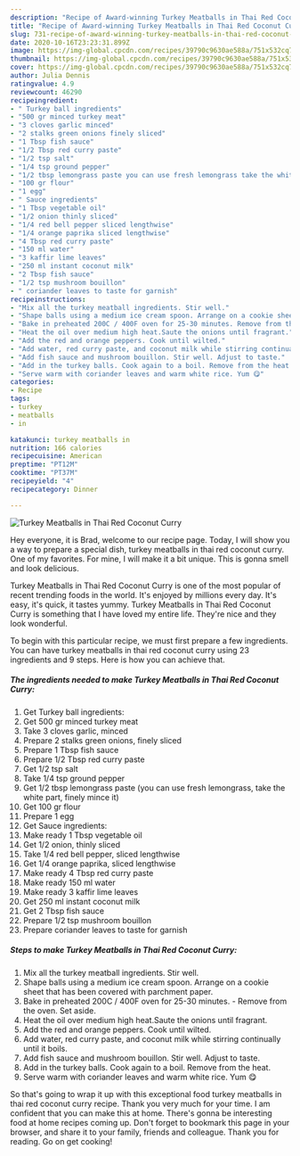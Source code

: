 ```yaml
---
description: "Recipe of Award-winning Turkey Meatballs in Thai Red Coconut Curry"
title: "Recipe of Award-winning Turkey Meatballs in Thai Red Coconut Curry"
slug: 731-recipe-of-award-winning-turkey-meatballs-in-thai-red-coconut-curry
date: 2020-10-16T23:23:31.899Z
image: https://img-global.cpcdn.com/recipes/39790c9630ae588a/751x532cq70/turkey-meatballs-in-thai-red-coconut-curry-recipe-main-photo.jpg
thumbnail: https://img-global.cpcdn.com/recipes/39790c9630ae588a/751x532cq70/turkey-meatballs-in-thai-red-coconut-curry-recipe-main-photo.jpg
cover: https://img-global.cpcdn.com/recipes/39790c9630ae588a/751x532cq70/turkey-meatballs-in-thai-red-coconut-curry-recipe-main-photo.jpg
author: Julia Dennis
ratingvalue: 4.9
reviewcount: 46290
recipeingredient:
- " Turkey ball ingredients"
- "500 gr minced turkey meat"
- "3 cloves garlic minced"
- "2 stalks green onions finely sliced"
- "1 Tbsp fish sauce"
- "1/2 Tbsp red curry paste"
- "1/2 tsp salt"
- "1/4 tsp ground pepper"
- "1/2 tbsp lemongrass paste you can use fresh lemongrass take the white part finely mince it"
- "100 gr flour"
- "1 egg"
- " Sauce ingredients"
- "1 Tbsp vegetable oil"
- "1/2 onion thinly sliced"
- "1/4 red bell pepper sliced lengthwise"
- "1/4 orange paprika sliced lengthwise"
- "4 Tbsp red curry paste"
- "150 ml water"
- "3 kaffir lime leaves"
- "250 ml instant coconut milk"
- "2 Tbsp fish sauce"
- "1/2 tsp mushroom bouillon"
- " coriander leaves to taste for garnish"
recipeinstructions:
- "Mix all the turkey meatball ingredients. Stir well."
- "Shape balls using a medium ice cream spoon. Arrange on a cookie sheet that has been covered with parchment paper."
- "Bake in preheated 200C / 400F oven for 25-30 minutes. Remove from the oven. Set aside."
- "Heat the oil over medium high heat.Saute the onions until fragrant."
- "Add the red and orange peppers. Cook until wilted."
- "Add water, red curry paste, and coconut milk while stirring continually until it boils."
- "Add fish sauce and mushroom bouillon. Stir well. Adjust to taste."
- "Add in the turkey balls. Cook again to a boil. Remove from the heat."
- "Serve warm with coriander leaves and warm white rice. Yum 😋"
categories:
- Recipe
tags:
- turkey
- meatballs
- in

katakunci: turkey meatballs in 
nutrition: 166 calories
recipecuisine: American
preptime: "PT12M"
cooktime: "PT37M"
recipeyield: "4"
recipecategory: Dinner

---
```



![Turkey Meatballs in Thai Red Coconut Curry](https://img-global.cpcdn.com/recipes/39790c9630ae588a/751x532cq70/turkey-meatballs-in-thai-red-coconut-curry-recipe-main-photo.jpg)

Hey everyone, it is Brad, welcome to our recipe page. Today, I will show you a way to prepare a special dish, turkey meatballs in thai red coconut curry. One of my favorites. For mine, I will make it a bit unique. This is gonna smell and look delicious.



Turkey Meatballs in Thai Red Coconut Curry is one of the most popular of recent trending foods in the world. It's enjoyed by millions every day. It's easy, it's quick, it tastes yummy. Turkey Meatballs in Thai Red Coconut Curry is something that I have loved my entire life. They're nice and they look wonderful.


To begin with this particular recipe, we must first prepare a few ingredients. You can have turkey meatballs in thai red coconut curry using 23 ingredients and 9 steps. Here is how you can achieve that.

<!--inarticleads1-->

##### The ingredients needed to make Turkey Meatballs in Thai Red Coconut Curry:

1. Get  Turkey ball ingredients:
1. Get 500 gr minced turkey meat
1. Take 3 cloves garlic, minced
1. Prepare 2 stalks green onions, finely sliced
1. Prepare 1 Tbsp fish sauce
1. Prepare 1/2 Tbsp red curry paste
1. Get 1/2 tsp salt
1. Take 1/4 tsp ground pepper
1. Get 1/2 tbsp lemongrass paste (you can use fresh lemongrass, take the white part, finely mince it)
1. Get 100 gr flour
1. Prepare 1 egg
1. Get  Sauce ingredients:
1. Make ready 1 Tbsp vegetable oil
1. Get 1/2 onion, thinly sliced
1. Take 1/4 red bell pepper, sliced ​​lengthwise
1. Get 1/4 orange paprika, sliced ​​lengthwise
1. Make ready 4 Tbsp red curry paste
1. Make ready 150 ml water
1. Make ready 3 kaffir lime leaves
1. Get 250 ml instant coconut milk
1. Get 2 Tbsp fish sauce
1. Prepare 1/2 tsp mushroom bouillon
1. Prepare  coriander leaves to taste for garnish




<!--inarticleads2-->

##### Steps to make Turkey Meatballs in Thai Red Coconut Curry:

1. Mix all the turkey meatball ingredients. Stir well.
1. Shape balls using a medium ice cream spoon. Arrange on a cookie sheet that has been covered with parchment paper.
1. Bake in preheated 200C / 400F oven for 25-30 minutes. - Remove from the oven. Set aside.
1. Heat the oil over medium high heat.Saute the onions until fragrant.
1. Add the red and orange peppers. Cook until wilted.
1. Add water, red curry paste, and coconut milk while stirring continually until it boils.
1. Add fish sauce and mushroom bouillon. Stir well. Adjust to taste.
1. Add in the turkey balls. Cook again to a boil. Remove from the heat.
1. Serve warm with coriander leaves and warm white rice. Yum 😋




So that's going to wrap it up with this exceptional food turkey meatballs in thai red coconut curry recipe. Thank you very much for your time. I am confident that you can make this at home. There's gonna be interesting food at home recipes coming up. Don't forget to bookmark this page in your browser, and share it to your family, friends and colleague. Thank you for reading. Go on get cooking!
